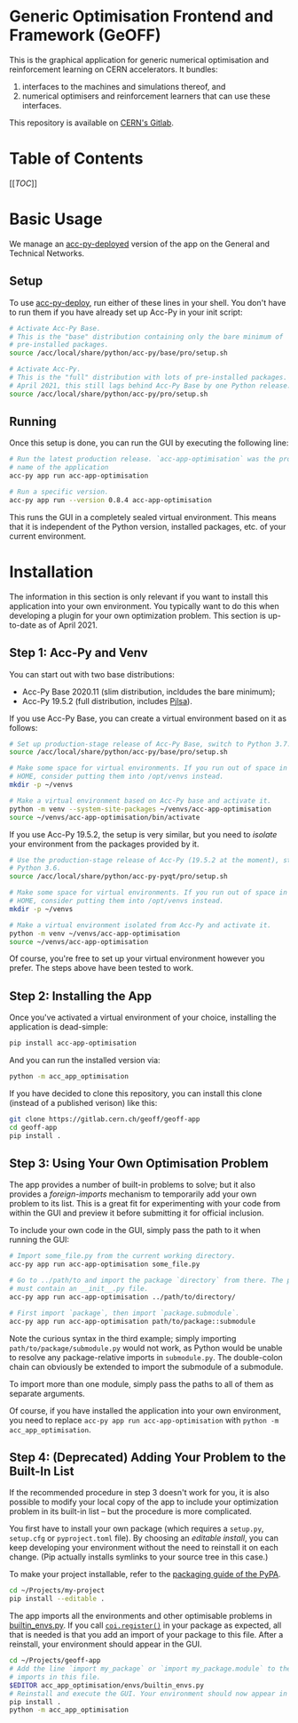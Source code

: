 Generic Optimisation Frontend and Framework (GeOFF)
===================================================

This is the graphical application for generic numerical optimisation and
reinforcement learning on CERN accelerators. It bundles:
1. interfaces to the machines and simulations thereof, and
2. numerical optimisers and reinforcement learners that can use these
   interfaces.

This repository is available on [CERN's Gitlab][Gitlab].

Table of Contents
=================

[[_TOC_]]


Basic Usage
===========

We manage an [acc-py-deployed][acc-py-deploy] version of the app on the General
and Technical Networks.

Setup
-----

To use [acc-py-deploy][], run either of these lines in your shell. You don't
have to run them if you have already set up Acc-Py in your init script:

```bash
# Activate Acc-Py Base.
# This is the "base" distribution containing only the bare minimum of
# pre-installed packages.
source /acc/local/share/python/acc-py/base/pro/setup.sh

# Activate Acc-Py.
# This is the "full" distribution with lots of pre-installed packages. As of
# April 2021, this still lags behind Acc-Py Base by one Python release.
source /acc/local/share/python/acc-py/pro/setup.sh
```

Running
-------

Once this setup is done, you can run the GUI by executing the following line:

```bash
# Run the latest production release. `acc-app-optimisation` was the prototype
# name of the application
acc-py app run acc-app-optimisation

# Run a specific version.
acc-py app run --version 0.8.4 acc-app-optimisation
```

This runs the GUI in a completely sealed virtual environment. This means that
it is independent of the Python version, installed packages, etc. of your
current environment.

Installation
============

The information in this section is only relevant if you want to install this
application into your own environment. You typically want to do this when
developing a plugin for your own optimization problem. This section is
up-to-date as of April 2021.

Step 1: Acc-Py and Venv
-----------------------

You can start out with two base distributions:
- Acc-Py Base 2020.11 (slim distribution, incldudes the bare minimum);
- Acc-Py 19.5.2 (full distribution, includes [Pjlsa][]).

If you use Acc-Py Base, you can create a virtual environment based on it as
follows:

```bash
# Set up production-stage release of Acc-Py Base, switch to Python 3.7.
source /acc/local/share/python/acc-py/base/pro/setup.sh

# Make some space for virtual environments. If you run out of space in your
# HOME, consider putting them into /opt/venvs instead.
mkdir -p ~/venvs

# Make a virtual environment based on Acc-Py base and activate it.
python -m venv --system-site-packages ~/venvs/acc-app-optimisation
source ~/venvs/acc-app-optimisation/bin/activate
```

If you use Acc-Py 19.5.2, the setup is very similar, but you need to *isolate*
your environment from the packages provided by it.

```bash
# Use the production-stage release of Acc-Py (19.5.2 at the moment), stay on
# Python 3.6.
source /acc/local/share/python/acc-py-pyqt/pro/setup.sh

# Make some space for virtual environments. If you run out of space in your
# HOME, consider putting them into /opt/venvs instead.
mkdir -p ~/venvs

# Make a virtual environment isolated from Acc-Py and activate it.
python -m venv ~/venvs/acc-app-optimisation
source ~/venvs/acc-app-optimisation
```

Of course, you're free to set up your virtual environment however you prefer.
The steps above have been tested to work.

Step 2: Installing the App
--------------------------

Once you've activated a virtual environment of your choice, installing the
application is dead-simple:

```bash
pip install acc-app-optimisation
```

And you can run the installed version via:

```bash
python -m acc_app_optimisation
```

If you have decided to clone this repository, you can install this clone
(instead of a published verison) like this:

```bash
git clone https://gitlab.cern.ch/geoff/geoff-app
cd geoff-app
pip install .
```

Step 3: Using Your Own Optimisation Problem
-------------------------------------------

The app provides a number of built-in problems to solve; but it also provides a
_foreign-imports_ mechanism to temporarily add your own problem to its list.
This is a great fit for experimenting with your code from within the GUI and
preview it before submitting it for official inclusion.

To include your own code in the GUI, simply pass the path to it when running
the GUI:

```bash
# Import some_file.py from the current working directory.
acc-py app run acc-app-optimisation some_file.py

# Go to ../path/to and import the package `directory` from there. The package
# must contain an __init__.py file.
acc-py app run acc-app-optimisation ../path/to/directory/

# First import `package`, then import `package.submodule`.
acc-py app run acc-app-optimisation path/to/package::submodule
```

Note the curious syntax in the third example; simply importing
`path/to/package/submodule.py` would not work, as Python would be unable to
resolve any package-relative imports in `submodule.py`. The double-colon chain
can obviously be extended to import the submodule of a submodule.

To import more than one module, simply pass the paths to all of them as
separate arguments.

Of course, if you have installed the application into your own environment, you
need to replace `acc-py app run acc-app-optimisation` with `python -m
acc_app_optimisation`.

Step 4: (Deprecated) Adding Your Problem to the Built-In List
-------------------------------------------------------------

If the recommended procedure in step 3 doesn't work for you, it is also
possible to modify your local copy of the app to include your optimization
problem in its built-in list – but the procedure is more complicated.

You first have to install your own package (which requires a `setup.py`,
`setup.cfg` or `pyproject.toml` file). By choosing an *editable install*, you
can keep developing your environment without the need to reinstall it on each
change. (Pip actually installs symlinks to your source tree in this case.)

To make your project installable, refer to the [packaging guide of the
PyPA][pack-guide].

```bash
cd ~/Projects/my-project
pip install --editable .
```

The app imports all the environments and other optimisable problems in
[builtin\_envs.py][]. If you call [`coi.register()`][] in your package as
expected, all that is needed is that you add an import of your package to this
file. After a reinstall, your environment should appear in the GUI.

```bash
cd ~/Projects/geoff-app
# Add the line `import my_package` or `import my_package.module` to the list of
# imports in this file.
$EDITOR acc_app_optimisation/envs/builtin_envs.py
# Reinstall and execute the GUI. Your environment should now appear in it.
pip install .
python -m acc_app_optimisation
```

[Acc-Py-Deploy]: https://gitlab.cern.ch/acc-co/devops/python/acc-py-deploy
[Gitlab]: https://gitlab.cern.ch/geoff/geoff-app
[Pjlsa]: https://gitlab.cern.ch/scripting-tools/pjlsa
[Qt LSA Selector]: https://gitlab.cern.ch/nmadysa/qt-lsa-selector/
[`coi.register()`]: https://gitlab.cern.ch/geoff/cernml-coi/blob/master/cernml/coi/_registration.py
[acc-py-deploy]: https://gitlab.cern.ch/acc-co/devops/python/acc-py-deploy
[accwidgets]: https://gitlab.cern.ch/acc-co/accsoft/gui/accsoft-gui-pyqt-widgets/
[builtin\_envs.py]: /acc_app_optimisation/envs/builtin_envs.py
[pack-guide]: https://packaging.python.org/tutorials/packaging-projects/
